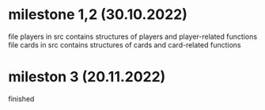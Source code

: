 # milestone 1,2 (30.10.2022)
file players in src contains structures of players and player-related functions
file cards in src contains structures of cards and card-related functions

# mileston 3 (20.11.2022)
finished